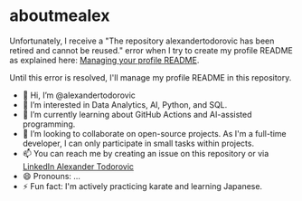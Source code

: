 # aboutmealex

Unfortunately, I receive a "The repository alexandertodorovic has been retired and cannot be reused." error when I try to create my profile README as explained here: [Managing your profile README](https://docs.github.com/en/account-and-profile/setting-up-and-managing-your-github-profile/customizing-your-profile/managing-your-profile-readme).

Until this error is resolved, I'll manage my profile README in this repository.

- 👋 Hi, I’m @alexandertodorovic
- 👀 I’m interested in Data Analytics, AI, Python, and SQL.
- 🌱 I’m currently learning about GitHub Actions and AI-assisted programming.
- 💞️ I’m looking to collaborate on open-source projects. As I'm a full-time developer, I can only participate in small tasks within projects.
- 📫 You can reach me by creating an issue on this repository or via [LinkedIn Alexander Todorovic](https://www.linkedin.com/in/alexander-todorovic-hitosuji/)
- 😄 Pronouns: ...
- ⚡ Fun fact: I'm actively practicing karate and learning Japanese.
